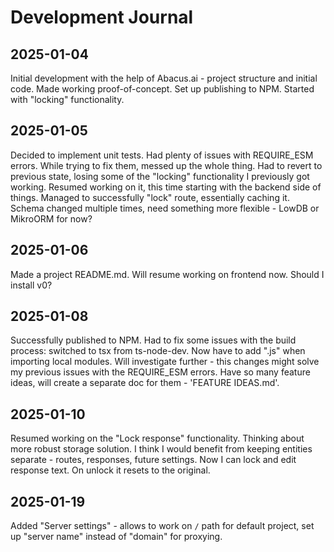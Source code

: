 # Development Journal

## 2025-01-04

Initial development with the help of Abacus.ai - project structure and initial code.
Made working proof-of-concept. Set up publishing to NPM. Started with "locking" functionality.

## 2025-01-05

Decided to implement unit tests. Had plenty of issues with REQUIRE_ESM errors. While trying
to fix them, messed up the whole thing. Had to revert to previous state, losing some of the
"locking" functionality I previously got working.
Resumed working on it, this time starting with the backend side of things. Managed to successfully "lock" route, essentially caching it. Schema changed multiple times, need
something more flexible - LowDB or MikroORM for now?

## 2025-01-06

Made a project README.md. Will resume working on frontend now. Should I install v0?

## 2025-01-08

Successfully published to NPM. Had to fix some issues with the build process: switched to 
tsx from ts-node-dev. Now have to add ".js" when importing local modules. Will investigate
further - this changes might solve my previous issues with the REQUIRE_ESM errors.
Have so many feature ideas, will create a separate doc for them - 'FEATURE IDEAS.md'.

## 2025-01-10

Resumed working on the "Lock response" functionality. Thinking about more robust storage solution.
I think I would benefit from keeping entities separate - routes, responses, future settings. 
Now I can lock and edit response text. On unlock it resets to the original.

## 2025-01-19

Added "Server settings" - allows to work on `/` path for default project, set up "server name" instead of "domain" for proxying.
